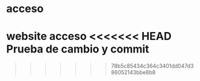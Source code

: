 # acceso
website acceso
<<<<<<< HEAD
Prueba de cambio y commit
=======
>>>>>>> 78b5c85434c364c3401dd047d386052143bbe8b8
